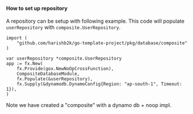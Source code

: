 #### How to set up repository

A repository can be setup with following example. This code will populate ```userRepository``` with
```composite.UserRepository```.

```golang
import (
    "github.com/harishb2k/go-template-project/pkg/database/composite"
)

var userRepository *composite.UserRepository
app := fx.New(
    fx.Provide(gox.NewNoOpCrossFunction),
    CompositeDatabaseModule,
    fx.Populate(&userRepository),
    fx.Supply(&dynamodb.DynamoConfig{Region: "ap-south-1", Timeout: 1}),
)
```

Note we have created a "composite" with a dynamo db + noop impl. 

